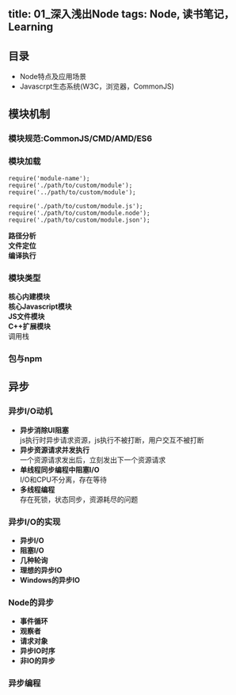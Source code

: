 title: 01_深入浅出Node
tags: Node, 读书笔记， Learning
---

## 目录
- Node特点及应用场景
- Javascrpt生态系统(W3C，浏览器，CommonJS)

## 模块机制
### 模块规范:CommonJS/CMD/AMD/ES6
### 模块加载
```
require('module-name');
require('./path/to/custom/module');
require('../path/to/custom/module');

require('./path/to/custom/module.js');
require('./path/to/custom/module.node');
require('./path/to/custom/module.json');
```
**路径分析**  
**文件定位**  
**编译执行**  

### 模块类型
**核心内建模块**  
**核心Javascript模块**  
**JS文件模块**  
**C++扩展模块**  
调用栈

### 包与npm

## 异步
### 异步I/O动机
- **异步消除UI阻塞**  
  js执行时异步请求资源，js执行不被打断，用户交互不被打断
- **异步资源请求并发执行**  
  一个资源请求发出后，立刻发出下一个资源请求
- **单线程同步编程中阻塞I/O**  
  I/O和CPU不分离，存在等待
- **多线程编程**  
  存在死锁，状态同步，资源耗尽的问题

### 异步I/O的实现
- **异步I/O**  
- **阻塞I/O**  
- **几种轮询**  
- **理想的异步IO**  
- **Windows的异步IO**  

### Node的异步
- **事件循环**  
- **观察者**  
- **请求对象**  
- **异步IO时序**  
- **非IO的异步**  

### 异步编程
